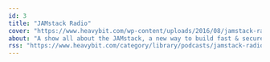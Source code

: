 ```yaml
---
id: 3
title: "JAMstack Radio"
cover: "https://www.heavybit.com/wp-content/uploads/2016/08/jamstack-radio-1024x1024.jpg"
about: "A show all about the JAMstack, a new way to build fast & secure apps or websites."
rss: "https://www.heavybit.com/category/library/podcasts/jamstack-radio/feed/"
---
```

